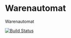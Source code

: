 # Warenautomat
Warenautomat

[![Build Status](https://travis-ci.org/sandrozbinden/Warenautomat.svg)](https://travis-ci.org/sandrozbinden/Warenautomat)
